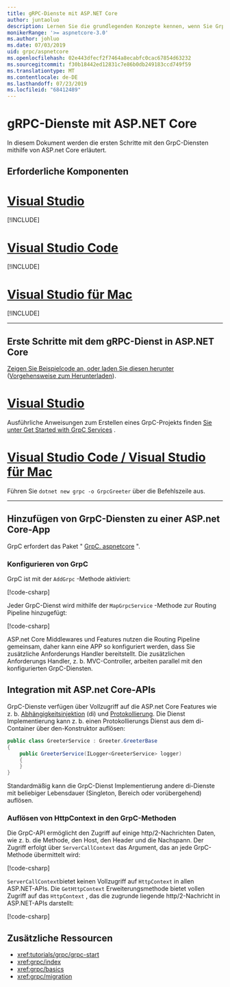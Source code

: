 ```yaml
---
title: gRPC-Dienste mit ASP.NET Core
author: juntaoluo
description: Lernen Sie die grundlegenden Konzepte kennen, wenn Sie GrpC-Dienste mit ASP.net Core schreiben.
monikerRange: '>= aspnetcore-3.0'
ms.author: johluo
ms.date: 07/03/2019
uid: grpc/aspnetcore
ms.openlocfilehash: 02e443dfecf2f7464a8ecabfc0cac67854d63232
ms.sourcegitcommit: f30b18442ed12831c7e86b0db249183ccd749f59
ms.translationtype: MT
ms.contentlocale: de-DE
ms.lasthandoff: 07/23/2019
ms.locfileid: "68412489"
---
```

# <a name="grpc-services-with-aspnet-core"></a>gRPC-Dienste mit ASP.NET Core

In diesem Dokument werden die ersten Schritte mit den GrpC-Diensten mithilfe von ASP.net Core erläutert.

## <a name="prerequisites"></a>Erforderliche Komponenten

# <a name="visual-studiotabvisual-studio"></a>[Visual Studio](#tab/visual-studio)

[!INCLUDE[](~/includes/net-core-prereqs-vs-3.0.md)]

# <a name="visual-studio-codetabvisual-studio-code"></a>[Visual Studio Code](#tab/visual-studio-code)

[!INCLUDE[](~/includes/net-core-prereqs-vsc-3.0.md)]

# <a name="visual-studio-for-mactabvisual-studio-mac"></a>[Visual Studio für Mac](#tab/visual-studio-mac)

[!INCLUDE[](~/includes/net-core-prereqs-mac-3.0.md)]

---

## <a name="get-started-with-grpc-service-in-aspnet-core"></a>Erste Schritte mit dem gRPC-Dienst in ASP.NET Core

[Zeigen Sie Beispielcode an, oder laden Sie diesen herunter](https://github.com/aspnet/AspNetCore.Docs/tree/master/aspnetcore/tutorials/grpc/grpc-start/sample) ([Vorgehensweise zum Herunterladen](xref:index#how-to-download-a-sample)).

# <a name="visual-studiotabvisual-studio"></a>[Visual Studio](#tab/visual-studio)

Ausführliche Anweisungen zum Erstellen eines GrpC-Projekts finden [Sie unter Get Started with GrpC Services](xref:tutorials/grpc/grpc-start) .

# <a name="visual-studio-code--visual-studio-for-mactabvisual-studio-codevisual-studio-mac"></a>[Visual Studio Code / Visual Studio für Mac](#tab/visual-studio-code+visual-studio-mac)

Führen Sie `dotnet new grpc -o GrpcGreeter` über die Befehlszeile aus.

---

## <a name="add-grpc-services-to-an-aspnet-core-app"></a>Hinzufügen von GrpC-Diensten zu einer ASP.net Core-App

GrpC erfordert das Paket " [GrpC. aspnetcore](https://www.nuget.org/packages/Grpc.AspNetCore) ".

### <a name="configure-grpc"></a>Konfigurieren von GrpC

GrpC ist mit der `AddGrpc` -Methode aktiviert:

[!code-csharp[](~/tutorials/grpc/grpc-start/sample/GrpcGreeter/Startup.cs?name=snippet&highlight=7)]

Jeder GrpC-Dienst wird mithilfe der `MapGrpcService` -Methode zur Routing Pipeline hinzugefügt:

[!code-csharp[](~/tutorials/grpc/grpc-start/sample/GrpcGreeter/Startup.cs?name=snippet&highlight=24)]

ASP.net Core Middlewares und Features nutzen die Routing Pipeline gemeinsam, daher kann eine APP so konfiguriert werden, dass Sie zusätzliche Anforderungs Handler bereitstellt. Die zusätzlichen Anforderungs Handler, z. b. MVC-Controller, arbeiten parallel mit den konfigurierten GrpC-Diensten.

## <a name="integration-with-aspnet-core-apis"></a>Integration mit ASP.net Core-APIs

GrpC-Dienste verfügen über Vollzugriff auf die ASP.net Core Features wie z. b. [Abhängigkeitsinjektion](xref:fundamentals/dependency-injection) (di) und [Protokollierung](xref:fundamentals/logging/index). Die Dienst Implementierung kann z. b. einen Protokollierungs Dienst aus dem di-Container über den-Konstruktor auflösen:

```csharp
public class GreeterService : Greeter.GreeterBase
{
    public GreeterService(ILogger<GreeterService> logger)
    {
    }
}
```

Standardmäßig kann die GrpC-Dienst Implementierung andere di-Dienste mit beliebiger Lebensdauer (Singleton, Bereich oder vorübergehend) auflösen.

### <a name="resolve-httpcontext-in-grpc-methods"></a>Auflösen von HttpContext in den GrpC-Methoden

Die GrpC-API ermöglicht den Zugriff auf einige http/2-Nachrichten Daten, wie z. b. die Methode, den Host, den Header und die Nachspann. Der Zugriff erfolgt über `ServerCallContext` das Argument, das an jede GrpC-Methode übermittelt wird:

[!code-csharp[](~/grpc/aspnetcore/sample/GrcpService/GreeterService.cs?highlight=3-4&name=snippet)]

`ServerCallContext`bietet keinen Vollzugriff auf `HttpContext` in allen ASP.NET-APIs. Die `GetHttpContext` Erweiterungsmethode bietet vollen Zugriff auf das `HttpContext` , das die zugrunde liegende http/2-Nachricht in ASP.NET-APIs darstellt:

[!code-csharp[](~/grpc/aspnetcore/sample/GrcpService/GreeterService2.cs?highlight=6-7&name=snippet)]

## <a name="additional-resources"></a>Zusätzliche Ressourcen

* <xref:tutorials/grpc/grpc-start>
* <xref:grpc/index>
* <xref:grpc/basics>
* <xref:grpc/migration>
